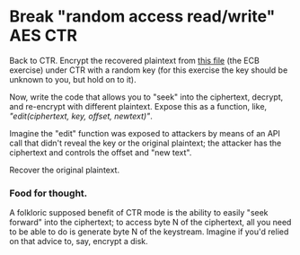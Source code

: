 
# Break "random access read/write" AES CTR

Back to CTR. Encrypt the recovered plaintext from [this file](challenge-25-file.txt) (the ECB exercise) under CTR with a random key (for this exercise the key should be unknown to you, but hold on to it).

Now, write the code that allows you to "seek" into the ciphertext, decrypt, and re-encrypt with different plaintext. Expose this as a function, like, _"edit(ciphertext, key, offset, newtext)"_.

Imagine the "edit" function was exposed to attackers by means of an API call that didn't reveal the key or the original plaintext; the attacker has the ciphertext and controls the offset and "new text".

Recover the original plaintext.

### Food for thought.

A folkloric supposed benefit of CTR mode is the ability to easily "seek forward" into the ciphertext; to access byte N of the ciphertext, all you need to be able to do is generate byte N of the keystream. Imagine if you'd relied on that advice to, say, encrypt a disk.
